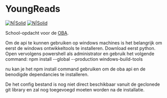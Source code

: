 # YoungReads
[![N|Solid](https://melvinvoetberg.nl/icons/trello.png)](https://trello.com/oba39) [![N|Solid](https://melvinvoetberg.nl/icons/blog.png)](https://weblog.youngreads.nl/)

School-opdacht voor de [OBA](https://www.oba.nl).

Om de api te kunnen gebruiken op windows machines is het belangrijk om eerst de windows ontwikkeltools te installeren. 
Download eerst python. Open vervolgens powershell als administrator en gebruik het volgende command: 
npm install --global --production windows-build-tools

nu kan je het npm install command gebruiken om de oba api en de benodigde dependancies te installeren. 

De het config bestand is nog niet direct beschikbaar vanuit de geclonede git library en zal nog toegevoegd moeten worden na de installatie. 

